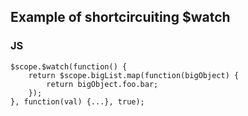 ##  Example of shortcircuiting $watch

### JS

	$scope.$watch(function() {
		return $scope.bigList.map(function(bigObject) {
			return bigObject.foo.bar;
		});
	}, function(val) {...}, true);